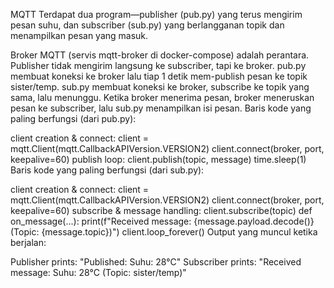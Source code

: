 MQTT 
Terdapat dua program—publisher (pub.py) yang terus mengirim pesan suhu, dan subscriber (sub.py) yang berlangganan topik dan menampilkan pesan yang masuk.


Broker MQTT (servis mqtt-broker di docker-compose) adalah perantara. Publisher tidak mengirim langsung ke subscriber, tapi ke broker.
pub.py membuat koneksi ke broker lalu tiap 1 detik mem-publish pesan ke topik sister/temp.
sub.py membuat koneksi ke broker, subscribe ke topik yang sama, lalu menunggu. Ketika broker menerima pesan, broker meneruskan pesan ke subscriber, lalu sub.py menampilkan isi pesan.
Baris kode yang paling berfungsi (dari pub.py):

client creation & connect:
client = mqtt.Client(mqtt.CallbackAPIVersion.VERSION2)
client.connect(broker, port, keepalive=60)
publish loop:
client.publish(topic, message)
time.sleep(1)
Baris kode yang paling berfungsi (dari sub.py):

client creation & connect:
client = mqtt.Client(mqtt.CallbackAPIVersion.VERSION2)
client.connect(broker, port, keepalive=60)
subscribe & message handling:
client.subscribe(topic)
def on_message(...): print(f"Received message: {message.payload.decode()} (Topic: {message.topic})")
client.loop_forever()
Output yang muncul ketika berjalan:

Publisher prints:
"Published: Suhu: 28°C"
Subscriber prints:
"Received message: Suhu: 28°C (Topic: sister/temp)"
